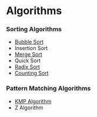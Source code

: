# Algorithms

### Sorting Algorithms

* [Bubble Sort](./src/Algorithms.Sorting/BubbleSort)
* Insertion Sort
* [Merge Sort](./src/Algorithms.Sorting/MergeSort)
* Quick Sort
* [Radix Sort](./src/Algorithms.Sorting/RadixSort)
* [Counting Sort](./src/Algorithms.Sorting/CountingSort.cs)

### Pattern Matching Algorithms

* [KMP Algorithm](./src/Algorithms.PatternMatching/KmpAlgorithm)
* Z Algorithm

